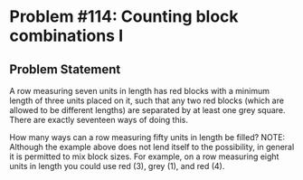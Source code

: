 # Problem #114: Counting block combinations I 

## Problem Statement 

A row measuring seven units in length has red blocks with a minimum length of three units placed on it, such that any two red blocks (which are allowed to be different lengths) are separated by at least one grey square. There are exactly seventeen ways of doing this.


How many ways can a row measuring fifty units in length be filled?
NOTE: Although the example above does not lend itself to the possibility, in general it is permitted to mix block sizes. For example, on a row measuring eight units in length you could use red (3), grey (1), and red (4).
